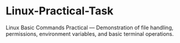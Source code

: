 # Linux-Practical-Task
Linux Basic Commands Practical — Demonstration of file handling, permissions, environment variables, and basic terminal operations.
